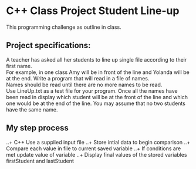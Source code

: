 # C++ Class Project Student Line-up

This programming challenge as outline in class.


## Project specifications:

A teacher has asked all her students to line up single file according to their first name.  
For example, in one class Amy will be in front of the line and Yolanda will be at the end.
Write a program that will read in a file of names.  
Names should be read until there are no more names to be read.    
Use LineUp.txt as a test file for your program.
Once all the names have been read in display which student will be at the front of the line and which one would be at the end of the line.  You may assume that no two students have the same name.

## My step process
..+ C++ Use a supplied input file
..+ Store intial data to begin comparison
..+ Compare each value in file to current saved variable
..+ If conditions are met update value of variable
..+ Display final values of the stored variables firstStudent and lastStudent
